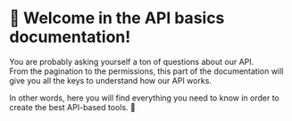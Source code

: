 # 👋 Welcome in the API basics documentation!

You are probably asking yourself a ton of questions about our API.  
From the pagination to the permissions, this part of the documentation will give you all the keys to understand how our API works.

In other words, here you will find everything you need to know in order to create the best API-based tools. :rocket:

